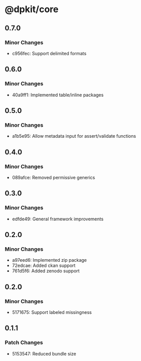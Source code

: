 # @dpkit/core

## 0.7.0

### Minor Changes

- c956fec: Support delimited formats

## 0.6.0

### Minor Changes

- 40a9ff1: Implemented table/inline packages

## 0.5.0

### Minor Changes

- a1b5e95: Allow metadata input for assert/validate functions

## 0.4.0

### Minor Changes

- 089afce: Removed permissive generics

## 0.3.0

### Minor Changes

- edfde49: General framework improvements

## 0.2.0

### Minor Changes

- a97eed6: Implemented zip package
- 72edcae: Added ckan support
- 761d5f6: Added zenodo support

## 0.2.0

### Minor Changes

- 5171675: Support labeled missingness

## 0.1.1

### Patch Changes

- 5153547: Reduced bundle size
